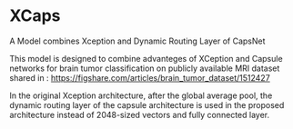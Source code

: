 # XCaps
A Model combines Xception and Dynamic Routing Layer of CapsNet

This model is designed to combine advanteges of XCeption and Capsule networks for brain tumor classification on publicly available MRI dataset shared in : https://figshare.com/articles/brain_tumor_dataset/1512427

In the original Xception architecture, after the global average pool, the dynamic routing layer of the capsule architecture is used in the proposed architecture instead of 2048-sized vectors and fully connected layer. 
